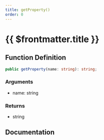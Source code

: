 ```yaml
---
title: getProperty()
order: 0
---
```


# {{ $frontmatter.title }}

<!--@include: ./getProperty_partial_header.md-->

## Function Definition

```ts
public getProperty(name: string): string;
```

### Arguments

* name: string

### Returns

* string

## Documentation

<!--@include: ./getProperty_partial_footer.md-->
